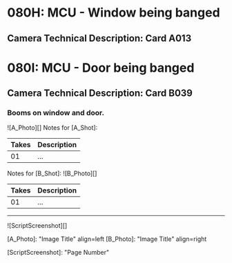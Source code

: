 # 080H: MCU - Window being banged
## Camera Technical Description: Card A013

# 080I: MCU - Door being banged
## Camera Technical Description: Card B039

### Booms on window and door.

![A_Photo][]
Notes for [A_Shot]: 

| Takes | Description |
|:---|:----|
| 01 | ... |

Notes for [B_Shot]: 
![B_Photo][]

| Takes | Description |
|:---|:----|
| 01 | ... |

----

![ScriptScreenshot][]


[A_Photo]:  "Image Title" align=left
[B_Photo]:  "Image Title" align=right

[ScriptScreenshot]: "Page Number"
